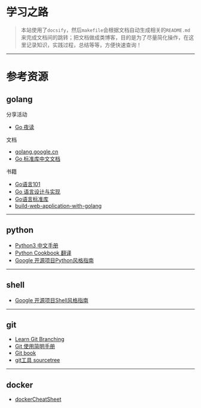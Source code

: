 # 学习之路
> 本站使用了`docsify`，然后`makefile`会根据文档自动生成相关的`README.md`来完成文档间的跳转；把文档做成类博客，目的是为了尽量简化操作，在这里记录知识，实践过程，总结等等，方便快速查询！

---
# 参考资源
## golang

分享活动
* [Go 夜读](https://github.com/talk-go/night)

文档
* [golang.google.cn](https://golang.google.cn/)
* [Go 标准库中文文档](http://cngolib.com/)

书籍
* [Go语言101](https://gfw.go101.org/article/101.html)
* [Go 语言设计与实现](https://draveness.me/golang/)
* [Go语言标准库](https://books.studygolang.com/The-Golang-Standard-Library-by-Example/)
* [build-web-application-with-golang](https://github.com/astaxie/build-web-application-with-golang/blob/master/zh/preface.md)



---
## python
* [Python3 中文手册](https://docs.pythontab.com/python/python3.4/index.html)
* [Python Cookbook 翻译](https://python3-cookbook.readthedocs.io/zh_CN/latest/)
* [Google 开源项目Python风格指南](https://zh-google-styleguide.readthedocs.io/en/latest/google-python-styleguide/contents/)

---
## shell
* [Google 开源项目Shell风格指南](https://zh-google-styleguide.readthedocs.io/en/latest/google-shell-styleguide/contents/)

---
## git
* [Learn Git Branching](https://learngitbranching.js.org/)
* [Git 使用简明手册](http://opus.konghy.cn/git-guide/)
* [Git book](https://git-scm.com/book/zh/v2)
* [git工具 sourcetree](https://www.sourcetreeapp.com/)

---
## docker
* [dockerCheatSheet](https://devhints.io/docker)
